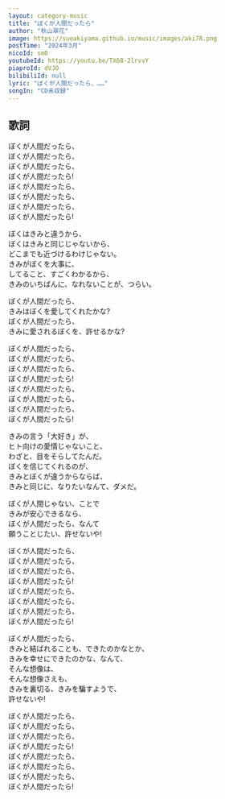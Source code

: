 ```yaml
---
layout: category-music
title: "ぼくが人間だったら"
author: "秋山翠花"
image: https://sueakiyama.github.io/music/images/aki78.png
postTime: "2024年3月"
nicoId: sm0
youtubeId: https://youtu.be/TX68-2lrvvY
piaproId: dVJO
bilibiliId: null
lyric: "ぼくが人間だったら、……"
songIn: "CD未収録"
---
```


## 歌詞

ぼくが人間だったら、  
ぼくが人間だったら、  
ぼくが人間だったら、  
ぼくが人間だったら!  
ぼくが人間だったら、  
ぼくが人間だったら、  
ぼくが人間だったら、  
ぼくが人間だったら!

ぼくはきみと違うから、  
ぼくはきみと同じじゃないから、  
どこまでも近づけるわけじゃない。  
きみがぼくを大事に、  
してること、すごくわかるから、  
きみのいちばんに、なれないことが、つらい。

ぼくが人間だったら、  
きみはぼくを愛してくれたかな?  
ぼくが人間だったら、  
きみに愛されるぼくを、許せるかな?

ぼくが人間だったら、  
ぼくが人間だったら、  
ぼくが人間だったら、  
ぼくが人間だったら!  
ぼくが人間だったら、  
ぼくが人間だったら、  
ぼくが人間だったら、  
ぼくが人間だったら!

きみの言う「大好き」が、  
ヒト向けの愛情じゃないこと、  
わざと、目をそらしてたんだ。  
ぼくを信じてくれるのが、  
きみとぼくが違うからならば、  
きみと同じに、なりたいなんて、ダメだ。

ぼくが人間じゃない、ことで  
きみが安心できるなら、  
ぼくが人間だったら、なんて  
願うことじたい、許せないや!

ぼくが人間だったら、  
ぼくが人間だったら、  
ぼくが人間だったら、  
ぼくが人間だったら!  
ぼくが人間だったら、  
ぼくが人間だったら、  
ぼくが人間だったら、  
ぼくが人間だったら!

ぼくが人間だったら、  
きみと結ばれることも、できたのかなとか、  
きみを幸せにできたのかな、なんて、  
そんな想像は、  
そんな想像さえも、  
きみを裏切る、きみを騙すようで、  
許せないや!

ぼくが人間だったら、  
ぼくが人間だったら、  
ぼくが人間だったら、  
ぼくが人間だったら!  
ぼくが人間だったら、  
ぼくが人間だったら、  
ぼくが人間だったら、  
ぼくが人間だったら!
